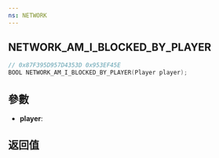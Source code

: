 ```yaml
---
ns: NETWORK
---
```

## NETWORK_AM_I_BLOCKED_BY_PLAYER

```c
// 0x87F395D957D4353D 0x953EF45E
BOOL NETWORK_AM_I_BLOCKED_BY_PLAYER(Player player);
```


## 參數
* **player**: 

## 返回值
